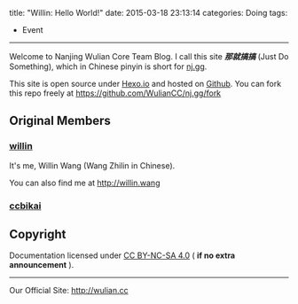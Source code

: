 title: "Willin: Hello World!"
date: 2015-03-18 23:13:14
categories: Doing
tags:
- Event
---

Welcome to Nanjing Wulian Core Team Blog. I call this site ***那就搞搞*** (Just Do Something), which in Chinese pinyin is short for [nj.gg](http://nj.gg).

This site is open source under [Hexo.io](http://hexo.io/) and hosted on [Github](https://github.com). You can fork this repo freely at https://github.com/WulianCC/nj.gg/fork

## Original Members

### [willin](https://github.com/willin)

It's me, Willin Wang (Wang Zhilin in Chinese).

You can also find me at http://willin.wang


### [ccbikai](https://github.com/ccbikai)

## Copyright

Documentation licensed under [CC BY-NC-SA 4.0](http://creativecommons.org/licenses/by-nc-sa/4.0/) ( **if no extra announcement** ).

--------

Our Official Site: http://wulian.cc
